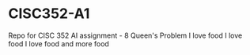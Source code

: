 # CISC352-A1
Repo for CISC 352 AI assignment - 8 Queen's Problem
I   l o v e   f o o d  
 I   l o v e   f o o d  
 I   l o v e   f o o d   a n d   m o r e   f o o d  
 